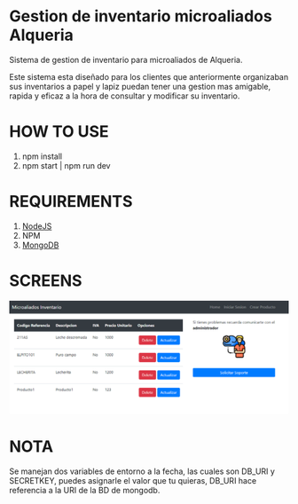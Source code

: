 # Gestion de inventario microaliados Alqueria
Sistema de gestion de inventario para microaliados de Alqueria.

Este sistema esta diseñado para los clientes que anteriormente organizaban sus inventarios a papel y lapiz puedan tener una gestion mas amigable, rapida y eficaz a la hora de consultar y modificar su inventario.

# HOW TO USE

1. npm install
2. npm start | npm run dev

# REQUIREMENTS

1. [NodeJS](https://nodejs.org/en/)
2. NPM
3. [MongoDB](https://www.mongodb.com/try/download/community?tck=docs_server)


# SCREENS

![LIST PRODUCTS](https://github.com/Se1juro/microaliadosalqueria/blob/master/screens/Screenshot_1.png?raw=true)

# NOTA
Se manejan dos variables de entorno a la fecha, las cuales son DB_URI y SECRETKEY, puedes asignarle el valor que tu quieras, DB_URI hace referencia a la URI de la BD de mongodb.
